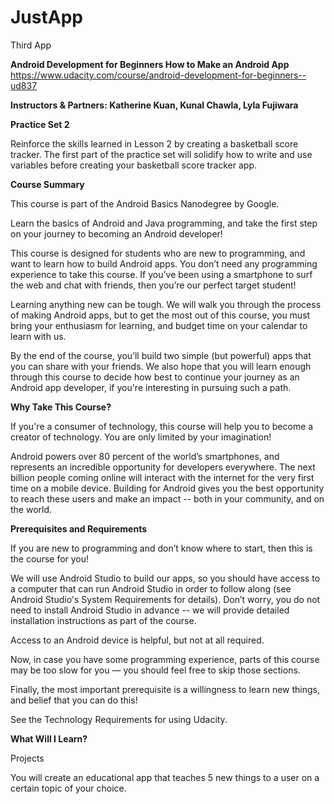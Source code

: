 # JustApp
Third App

<b>Android Development for Beginners How to Make an Android App</b><br>
https://www.udacity.com/course/android-development-for-beginners--ud837

<b>Instructors & Partners: Katherine Kuan, Kunal Chawla, Lyla Fujiwara</b>

<b>Practice Set 2</b>

Reinforce the skills learned in Lesson 2 by creating a basketball score tracker. 
The first part of the practice set will solidify how to write and use variables before 
creating your basketball score tracker app.

<b>Course Summary</b>

This course is part of the Android Basics Nanodegree by Google.

Learn the basics of Android and Java programming, and take the first step on your journey to becoming an Android developer!

This course is designed for students who are new to programming, and want to learn how to build Android apps. You don’t need any programming experience to take this course. If you’ve been using a smartphone to surf the web and chat with friends, then you’re our perfect target student!

Learning anything new can be tough. We will walk you through the process of making Android apps, but to get the most out of this course, you must bring your enthusiasm for learning, and budget time on your calendar to learn with us.

By the end of the course, you’ll build two simple (but powerful) apps that you can share with your friends. We also hope that you will learn enough through this course to decide how best to continue your journey as an Android app developer, if you're interesting in pursuing such a path.

<b>Why Take This Course?</b>

If you're a consumer of technology, this course will help you to become a creator of technology. You are only limited by your imagination!

Android powers over 80 percent of the world’s smartphones, and represents an incredible opportunity for developers everywhere. The next billion people coming online will interact with the internet for the very first time on a mobile device. Building for Android gives you the best opportunity to reach these users and make an impact -- both in your community, and on the world.

<b>Prerequisites and Requirements</b>

If you are new to programming and don’t know where to start, then this is the course for you!

We will use Android Studio to build our apps, so you should have access to a computer that can run Android Studio in order to follow along (see Android Studio's System Requirements for details). Don’t worry, you do not need to install Android Studio in advance -- we will provide detailed installation instructions as part of the course.

Access to an Android device is helpful, but not at all required.

Now, in case you have some programming experience, parts of this course may be too slow for you — you should feel free to skip those sections.

Finally, the most important prerequisite is a willingness to learn new things, and belief that you can do this!

See the Technology Requirements for using Udacity.

<b>What Will I Learn?</b>

Projects

You will create an educational app that teaches 5 new things to a user on a certain topic of your choice.
